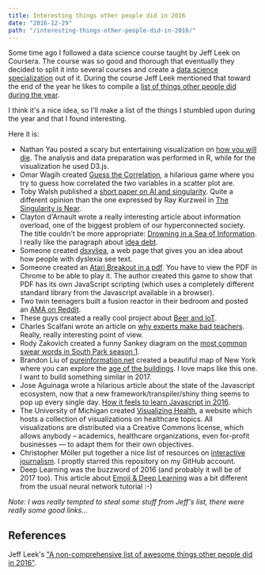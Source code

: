 ```yaml
---
title: Interesting things other people did in 2016
date: "2016-12-29"
path: "/interesting-things-other-people-did-in-2016/"
---
```


Some time ago I followed a data science course taught by Jeff Leek on Coursera. The course was so good and thorough that eventually they decided to split it into several courses and create a [data science specialization](https://www.coursera.org/specializations/jhu-data-science) out of it.
During the course Jeff Leek mentioned that toward the end of the year he likes to compile a [list of things other people did during the year](http://simplystatistics.org/2016/12/20/noncomprehensive-list-of-awesome/).

I think it's a nice idea, so I'll make a list of the things I stumbled upon during the year and that I found interesting.

Here it is:

- Nathan Yau posted a scary but entertaining visualization on [how you will die](http://flowingdata.com/2016/01/19/how-you-will-die/). The analysis and data preparation was performed in R, while for the visualization he used D3.js.
- Omar Wagih created [Guess the Correlation](http://guessthecorrelation.com/), a hilarious game where you try to guess how correlated the two variables in a scatter plot are.
- Toby Walsh published a [short paper on AI and singularity](https://arxiv.org/pdf/1602.06462v1.pdf). Quite a different opinion than the one expressed by Ray Kurzweil in [The Singularity is Near](https://en.wikipedia.org/wiki/The_Singularity_Is_Near).
- Clayton d'Arnault wrote a really interesting article about information overload, one of the biggest problem of our hyperconnected society. The title couldn't be more appropriate: [Drowning in a Sea of Information](https://digitalculturist.com/drowning-in-a-sea-of-information-563a3160efbb#.2x8iotwh4). I really like the paragraph about [idea debt](http://jessicaabel.com/2016/01/27/idea-debt/).
- Someone created [dsxyliea](http://geon.github.io/programming/2016/03/03/dsxyliea), a web page that gives you an idea about how people with dyslexia see text.
- Someone created an [Atari Breakout in a pdf](https://rawgit.com/osnr/horrifying-pdf-experiments/master/breakout.pdf). You have to view the PDF in Chrome to be able to play it. The author created this game to show that PDF has its own JavaScript scripting (which uses a completely different standard library from the Javascript available in a browser).
- Two twin teenagers built a fusion reactor in their bedroom and posted an [AMA on Reddit](https://www.reddit.com/r/IAmA/comments/4tgsaz/iama_i_built_a_fusion_reactor_in_my_bedroom_ama/).
- These guys created a really cool project about [Beer and IoT](https://monterail.com/blog/2016/monterale_breweree_how_we_merge_passion_of_brewing_beer_with_iot/?utm_campaign=Breweree&utm_content=31202596&utm_medium=social&utm_source=twitter).
- Charles Scalfani wrote an article on [why experts make bad teachers](https://medium.com/@cscalfani/why-experts-make-bad-teachers-ccaed2df029b#.rqtpbtiqf). Really, really interesting point of view.
- Rody Zakovich created a funny Sankey diagram on the [most common swear words in South Park season 1](https://public.tableau.com/views/SouthParkSeasonOneWordsAnalysis/TheWordsofSouthParkSeason1?:embed=y&:display_count=yes&:showVizHome=no).
- Brandon Liu of [pureinformation.net](http://pureinformation.net/) created a beautiful map of New York where you can explore the [age of the buildings](http://pureinformation.net/building-age-nyc/#12/40.7457/-73.8841). I love maps like this one. I want to build something similar in 2017.
- Jose Aguinaga wrote a hilarious article about the state of the Javascript ecosystem, now that a new framework/transpiler/shiny thing seems to pop up every single day. [How it feels to learn Javascript in 2016](https://hackernoon.com/how-it-feels-to-learn-javascript-in-2016-d3a717dd577f#.iflg3l8s5).
- The University of Michigan created [Visualizing Health](http://www.vizhealth.org/gallery/), a website which hosts a collection of visualizations on healthcare topics. All visualizations are distributed via a Creative Commons license, which allows anybody – academics, healthcare organizations, even for-profit businesses — to adapt them for their own objectives.
- Christopher Möller put together a nice list of resources on [interactive journalism](https://github.com/wbkd/awesome-interactive-journalism?utm_source=hackernewsletter&utm_medium=email&utm_term=fav). I proptly starred this repository on my GitHub account.
- Deep Learning was the buzzword of 2016 (and probably it will be of 2017 too). This article about [Emoji & Deep Learning](http://getdango.com/emoji-and-deep-learning/) was a bit different from the usual neural network tutorial :-)

*Note: I was really tempted to steal some stuff from Jeff's list, there were really some good links...*


## References
Jeff Leek's ["A non-comprehensive list of awesome things other people did in 2016"](http://simplystatistics.org/2016/12/20/noncomprehensive-list-of-awesome/).
